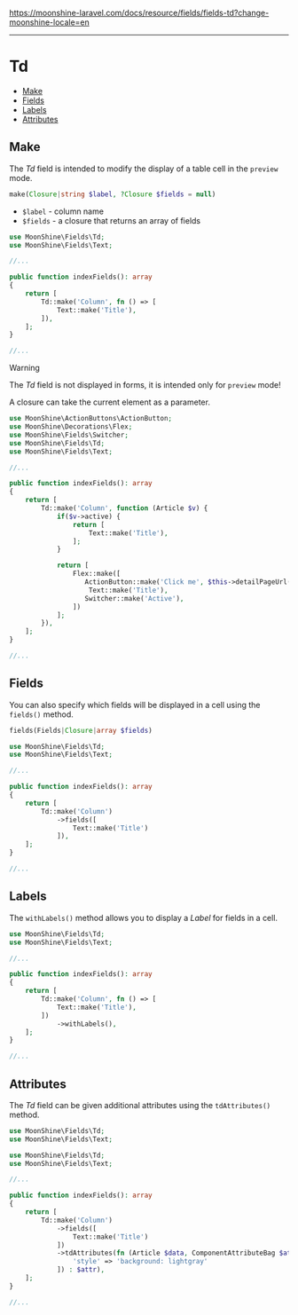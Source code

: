 https://moonshine-laravel.com/docs/resource/fields/fields-td?change-moonshine-locale=en

------

# Td

- [Make](#make)
- [Fields](#fields)
- [Labels](#labels)
- [Attributes](#attributes)

<a name="make"></a>
## Make

The *Td* field is intended to modify the display of a table cell in the `preview` mode.

```php
make(Closure|string $label, ?Closure $fields = null)
```

- `$label` - column name
- `$fields` - a closure that returns an array of fields

```php
use MoonShine\Fields\Td;
use MoonShine\Fields\Text;

//...

public function indexFields(): array
{
    return [
        Td::make('Column', fn () => [
            Text::make('Title'),
        ]),
    ];
}

//...
```

> [!WARNING]
> The *Td* field is not displayed in forms, it is intended only for `preview` mode!

A closure can take the current element as a parameter.

```php
use MoonShine\ActionButtons\ActionButton;
use MoonShine\Decorations\Flex;
use MoonShine\Fields\Switcher;
use MoonShine\Fields\Td;
use MoonShine\Fields\Text;

//...

public function indexFields(): array
{
    return [
        Td::make('Column', function (Article $v) {
            if($v->active) {
                return [
                    Text::make('Title'),
                ];
            }

            return [
                Flex::make([
                   ActionButton::make('Click me', $this->detailPageUrl($v)),
                    Text::make('Title'),
                   Switcher::make('Active'),
                ])
            ];
        }),
    ];
}

//...
```

<a name="fields"></a>
## Fields

You can also specify which fields will be displayed in a cell using the `fields()` method.

```php
fields(Fields|Closure|array $fields)
```

```php
use MoonShine\Fields\Td;
use MoonShine\Fields\Text;

//...

public function indexFields(): array
{
    return [
        Td::make('Column')
            ->fields([
                Text::make('Title')
            ]),
    ];
}

//...
```

<a name="labels"></a>
## Labels

The `withLabels()` method allows you to display a *Label* for fields in a cell.

```php
use MoonShine\Fields\Td;
use MoonShine\Fields\Text;

//...

public function indexFields(): array
{
    return [
        Td::make('Column', fn () => [
            Text::make('Title'),
        ])
            ->withLabels(),
    ];
}

//...
```
<a name="attributes"></a>
## Attributes

The *Td* field can be given additional attributes using the `tdAttributes()` method.

```php
use MoonShine\Fields\Td;
use MoonShine\Fields\Text;
```

```php
use MoonShine\Fields\Td;
use MoonShine\Fields\Text;

//...

public function indexFields(): array
{
    return [
        Td::make('Column')
            ->fields([
                Text::make('Title')
            ])
            ->tdAttributes(fn (Article $data, ComponentAttributeBag $attr) => $data->getKey() === 2 ? $attr->merge([
                'style' => 'background: lightgray'
            ]) : $attr),
    ];
}

//...
```
